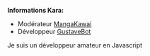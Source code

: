 **Informations Kara:**

- Modérateur [MangaKawai](https://www.mangakawaii.net)
- Développeur [GustaveBot](https://discord.gg/6qzkefEvRB)

Je suis un développeur amateur en Javascript
